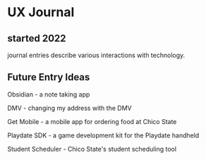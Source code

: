 # UX Journal 

## started 2022

journal entries describe various interactions with technology. 

## Future Entry Ideas

Obsidian - a note taking app


DMV - changing my address with the DMV 

Get Mobile - a mobile app for ordering food at Chico State

Playdate SDK - a game development kit for the Playdate handheld

Student Scheduler - Chico State's student scheduling tool
